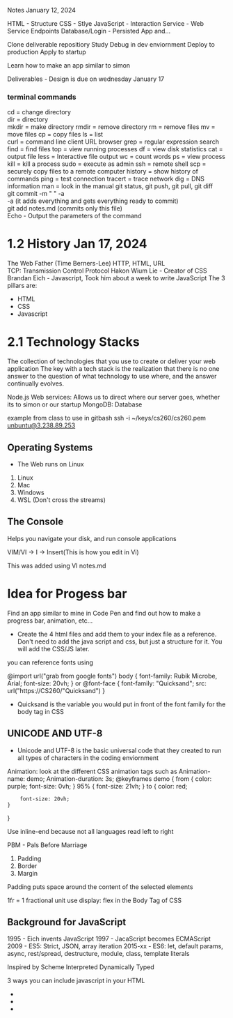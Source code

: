 Notes January 12, 2024

HTML - Structure
CSS - Stlye
JavaScript - Interaction
Service - Web Service Endpoints
Database/Login - Persisted App and...

Clone deliverable repositiory
Study
Debug in dev enviornment 
Deploy to production
Apply to startup 

Learn how to make an app similar to simon 

Deliverables - Design is due on wednesday January 17
### terminal commands
cd = change directory  
dir = directory  
mkdir = make directory
rmdir = remove directory
rm = remove files
mv = move files
cp = copy files
ls = list  
curl = command line client URL browser
grep = regular expression search
find = find files
top = view running processes
df = view disk statistics
cat = output file
less = Interactive file output
wc = count words
ps = view process
kill = kill a process
sudo = execute as admin
ssh = remote shell
scp = securely copy files to a remote computer 
history = show history of commands
ping = test connection
tracert = trace network
dig = DNS information
man = look in the manual
git status, git push, git pull, git diff   
git commit -m " " -a  
-a (it adds everything and gets everything ready to commit)  
git add notes.md (commits only this file)  
Echo - Output the parameters of the command 


# 1.2 History Jan 17, 2024
The Web Father (Time Berners-Lee) HTTP, HTML, URL  
TCP: Transmission Control Protocol
Hakon Wium Lie - Creator of CSS 
Brandan Eich - Javascript, Took him about a week to write JavaScript
The 3 pillars are:  
- HTML
- CSS
- Javascript

# 2.1 Technology Stacks 
The collection of technologies that you use to create or deliver your web application
The key with a tech stack is the realization that there is no one answer to the question of what technology to use where, and the answer continually evolves.

Node.js Web services: Allows us to direct where our server goes, whether its to simon or our startup 
MongoDB: Database

example from class to use in gitbash
ssh -i ~/keys/cs260/cs260.pem unbuntu@3.238.89.253

## Operating Systems 

- The Web runs on Linux 
1. Linux
2. Mac
3. Windows
4. WSL (Don't cross the streams)

## The Console 
Helps you navigate your disk, and run console applications 

VIM/VI -> I -> Insert(This is how you edit in Vi)

This was added using VI notes.md

# Idea for Progess bar
Find an app similar to mine in Code Pen and find out how to make a progress bar, animation, etc... 

- Create the 4 html files and add them to your index file as a reference. Don't need to add the java script and css, but just a structure for it. You will add the CSS/JS later. 

you can reference fonts using 

@import url("grab from google fonts")
body {
    font-family: Rubik Microbe, Arial;
    font-size: 20vh;
}
or
@font-face {
    font-family: "Quicksand";
    src: url("https://CS260/"Quicksand")
}
- Quicksand is the variable you would put in front of the font family for the body tag in CSS

## UNICODE AND UTF-8
- Unicode and UTF-8 is the basic universal code that they created to run all types of characters in the coding enviornment 

Animation: look at the different CSS animation tags such as 
    Animation-name: demo;
    Animation-duration: 3s;
@keyframes demo {
    from {
        color: purple;
        font-size: 0vh;
    }
    95% {
        font-size: 21vh;
    }
    to {
        color: red;
        
        font-size: 20vh;
    }
}

Use inline-end because not all languages read left to right

PBM - Pals Before Marriage
1. Padding
2. Border
3. Margin

Padding puts space around the content of the selected elements

1fr = 1 fractional unit 
use display: flex in the Body Tag of CSS

## Background for JavaScript
1995 - Eich invents JavaScript
1997 - JacaScript becomes ECMAScript
2009 - ES5: Strict, JSON, array iteration
2015-xx - ES6: let, default params, async, rest/spread, destructure, module, class, template literals 

Inspired by Scheme
Interpreted 
Dynamically Typed 

3 ways you can include javascript in your HTML
- <script>1+1</script>
- <div onclick='1+1'/>
- <script src='main.js'/>  

" = " is not proper notation for declaring an object, you need to use a " : " i.e (n:1) instead of (n=1)

# Playgrounds 
- Browser debugging console
- CodePen
- VSCode (Live Server)
- Node.js

Use let instead of var when assigning a variable 
for example : "let y = 1;" instead of "var y = 1;"


# Midterm review 
'chmod +x deploy.sh' is how you make a script exectuable in the console command line
- Look at instruction page on command page
-  <div> = division

When pointing to another DNS Record you should use "CNAME"
CNAME = Alias, you have this hostname, and want to alias to this other hostname
A = a hostname, and you are mapping into an IP Address
TXT = storing text so someone could reference text 
SOA = Start of Authority is telling you link up your DNS records with someone elses
- CNAME's are not redirects


# JAVA SCRIPT PRACTICE

### Log
The basic usage of the console object is to output a log message.
console.log('hello');

### Timers
If you are trying to see how long a piece of code is running you can wrap it with time and timeEnd calls and it will output the duration between the time and timeEnd calls.
    console.time('demo time');
    // ... some code that takes a long time.
    console.timeEnd('demo time');
    // OUTPUT: demo time: 9762.74 ms

### Count
To see how many times a block of code is called you can use the count function.
    console.count('a');
    // OUTPUT: a: 1
    console.count('a');
    // OUTPUT: a: 2
    console.count('b');
    // OUTPUT: b: 1

###  Declaring variables
Variables are declared using either the let or const keyword. let allows you to change the value of the variable while const will cause an error if you attempt to change it.

let x = 1;
const y = 2;

JavaScript defines several primitive types.
Type | Meaning
Null - The type of a variable that has not been assigned a value.
Undefined - The type of a variable that has not been defined.
Boolean - true or false.
Number - A 64-bit signed number.
BigInt - A number of arbitrary magnitude.
String - A textual sequence of characters.
Symbol - A unique value.

In addition to the above primitives, JavaScript defines several object types. Some of the more commonly used objects include the following:

Type - Use                                                    
Example: 
Object - A collection of properties represented by name-value pairs. Values can be of any type.	
- {a:3, b:'fish'}
Function - An object that has the ability to be called. 
- function a() {}
Date - Calendar dates and times.
- new Date('1995-12-17')
Array - An ordered sequence of any type.	
- [3, 'fish']
Map	- A collection of key-value pairs that support efficient lookups. 
- new Map()
JSON - A lightweight data-interchange format used to share information across programs.	
- {"a":3, "b":"fish"}


Because strict equality is considered more intuitive, it is almost always preferred and should be used in your code.

The syntax of the ternary operator is(code provided below): 
# condition ? expression_if_true : expression_if_false;
    condition: This is the condition that is evaluated. If it is true, the expression after ? is executed; otherwise, the expression after : is executed.
    expression_if_true: The expression to be evaluated if the condition is true.
    expression_if_false: The expression to be evaluated if the condition is false.
In your specific code:
# a === 1 ? console.log(1) : console.log('not 1');
    a === 1 is the condition.
    console.log(1) is the expression to be executed if the condition is true.
    console.log('not 1') is the expression to be executed if the condition is false.

Other boolean operators
- && = and
- || = or
- ! = not

# Common Javascript loops
do while
    let i = 0;
    do {
        console.log(i);
        i++;
        } while (i < 2);
    // OUTPUT: 0 1

for in 
The for in statement iterates over an object's property names.
    const obj = { a: 1, b: 'fish' };
    for (const name in obj) {
        console.log(name);
        }
    // OUTPUT: a
    // OUTPUT: b

For arrays the object's name is the array index.
    const arr = ['a', 'b'];
    for (const name in arr) {
        console.log(name);
        }
    // OUTPUT: 0
    // OUTPUT: 1

for of
The for of statement iterates over an iterable's (Array, Map, Set, ...) property values.
    const arr = ['a', 'b'];
    for (const val of arr) {
        console.log(val);
        }
    // OUTPUT: 'a'
    // OUTPUT: 'b'

Break and continue
All of the looping constructs demonstrated above allow for either a break or continue statement to abort or advance the loop.
    let i = 0;
    while (true) {
        console.log(i);
        if (i === 0) {
            i++;
            continue;
        } else {
            break;
        }
    }
    // OUTPUT: 0 1    

# JavaScript String

A string literal replacement specifier is declared with a dollar sign followed by a curly brace pair. Anything inside the curly braces is evaluated as JavaScript. You can also use backticks to create multiline strings without having to explicitly escape the newline characters using \n.

'quoted text'; // " also works

const l = 'literal';
console.log(`string ${l + (1 + 1)} text`);
// OUTPUT: string literal2 text


String Functions
    const s = 'Example:조선글';

    console.log(s.length);
    // OUTPUT: 11
    console.log(s.indexOf('조선글'));
    // OUTPUT: 8
    console.log(s.split(':'));
    // OUTPUT: ['Example', '조선글']
    console.log(s.startsWith('Ex'));
    // OUTPUT: true
    console.log(s.endsWith('조선글'));
    // OUTPUT: true
    console.log(s.toLowerCase());
    // OUTPUT: example:조선글




